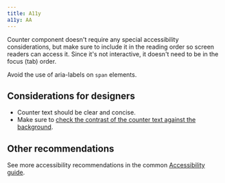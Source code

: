 ```yaml
---
title: A11y
a11y: AA
---
```


Counter component doesn't require any special accessibility considerations, but make sure to include it in the reading order so screen readers can access it. Since it's not interactive, it doesn't need to be in the focus (tab) order.

Avoid the use of aria-labels on `span` elements.

## Considerations for designers

- Counter text should be clear and concise.
- Make sure to [check the contrast of the counter text against the background](/core-principles/a11y/a11y-design/#color_and_contrast).

## Other recommendations

See more accessibility recommendations in the common [Accessibility guide](/core-principles/a11y/#contrast).
